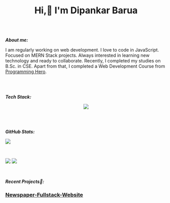 <h1 align="center"> Hi,👋 I'm Dipankar Barua </h1>

<br>
<br>

***About me:***

I am regularly working on web development. I love to code in JavaScript. Focused on MERN Stack projects. Always interested in learning new technology and ready to collaborate.
Recently, I completed my studies on B.Sc. in CSE. Apart from that, I completed a Web Development Course from [Programming Hero](https://www.programming-hero.com/).

<br>
<br>

***Tech Stack:***

<p align="center">
  <a href="https://skillicons.dev">
    <img src="https://skillicons.dev/icons?i=html,css,react,nodejs,express,firebase,js,mongodb,tailwind,jwt&perline=5" />
  </a>
</p>

<br>
<br>

***GitHub Stats:***

<p align="left">
  <a href="https://git.io/streak-stats">
    <img src="https://streak-stats.demolab.com/?user=DipuBarua&theme=dark" />
  </a>
</p>

<br>

![](http://github-profile-summary-cards.vercel.app/api/cards/repos-per-language?username=DipuBarua&theme=graywhite)
![](http://github-profile-summary-cards.vercel.app/api/cards/stats?username=DipuBarua&theme=graywhite) 

<br>

***Recent Projects📌:***

### [Newspaper-Fullstack-Website](https://newspaper-fullstack.web.app/)


